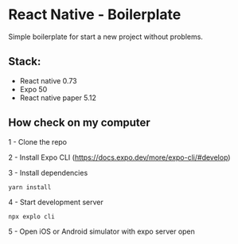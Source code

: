 # React Native - Boilerplate
Simple boilerplate for start a new project without problems.

## Stack:
- React native 0.73
- Expo 50
- React native paper 5.12

## How check on my computer

1 - Clone the repo

2 - Install Expo CLI (https://docs.expo.dev/more/expo-cli/#develop)

3 - Install dependencies

 ```yarn install```

4 - Start development server

``npx explo cli``

5 - Open iOS or Android simulator with expo server open
